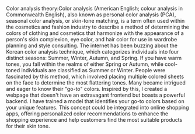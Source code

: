 Color analysis theory:Color analysis (American English; colour analysis in Commonwealth English), also known as personal color analysis (PCA), seasonal color analysis, or skin-tone matching, is a term often used within the cosmetics and fashion industry to describe a method of determining the colors of clothing and cosmetics that harmonize with the appearance of a person's skin complexion, eye color, and hair color for use in wardrobe planning and style consulting.
The internet has been buzzing about the Korean color analysis technique, which categorizes individuals into four distinct seasons: Summer, Winter, Autumn, and Spring. If you have warm tones, you fall within the realms of either Spring or Autumn, while cool-toned individuals are classified as Summer or Winter. People were fascinated by this method, which involved placing multiple colored sheets on the face to determine the most flattering tones. Many became intrigued and eager to know their "go-to" colors.
Inspired by this, I created a webpage that doesn't have an extravagant frontend but boasts a powerful backend. I have trained a model that identifies your go-to colors based on your unique features. This concept could be integrated into online shopping apps, offering personalized color recommendations to enhance the shopping experience and help customers find the most suitable products for their skin tone.
